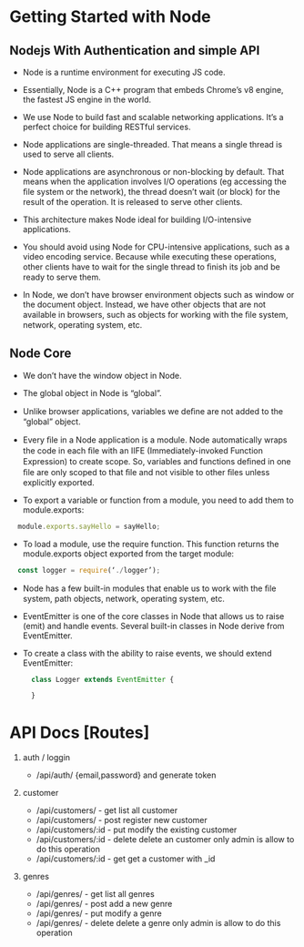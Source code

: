 # Getting Started with Node

## Nodejs With Authentication and simple API

- Node is a runtime environment for executing JS code.

- Essentially, Node is a C++ program that embeds Chrome’s v8 engine, the fastest JS engine in the world.

- We use Node to build fast and scalable networking applications. It’s a perfect choice for building RESTful services.

- Node applications are single-threaded. That means a single thread is used to serve all clients.

- Node applications are asynchronous or non-blocking by default. That means when the application involves I/O operations (eg      accessing the ﬁle system or the network), the thread doesn’t wait (or block) for the result of the operation. It is released to serve other clients.

- This architecture makes Node ideal for building I/O-intensive applications.

- You should avoid using Node for CPU-intensive applications, such as a video encoding service. Because while executing these operations, other clients have to wait for the single thread to ﬁnish its job and be ready to serve them. 

- In Node, we don’t have browser environment objects such as window or the document object. Instead, we have other objects that are not available in browsers, such as objects for working with the ﬁle system, network, operating system, etc.

## Node Core

- We don’t have the window object in Node. 

- The global object in Node is “global”. 

- Unlike browser applications, variables we deﬁne are not added to the “global” object. 

- Every ﬁle in a Node application is a module. Node automatically wraps the code in each ﬁle with an IIFE (Immediately-invoked Function Expression) to create scope. So, variables and functions deﬁned in one ﬁle are only scoped to that ﬁle and not visible to other ﬁles unless explicitly exported. 

- To export a variable or function from a module, you need to add them to module.exports:

```javaScript 
  module.exports.sayHello = sayHello;
```

- To load a module, use the require function. This function returns the module.exports object exported from the target module:

```javaScript 
  const logger = require(‘./logger’); 
``` 

- Node has a few built-in modules that enable us to work with the ﬁle system, path objects, network, operating system, etc. 

- EventEmitter is one of the core classes in Node that allows us to raise (emit) and handle events. Several built-in classes in Node       derive from EventEmitter. 

- To create a class with the ability to raise events, we should extend EventEmitter: 
  ```javaScript
    class Logger extends EventEmitter { 
  
    } 
  ```
   
# API Docs [Routes]

1. auth / loggin
   - /api/auth/      {email,password} and generate token
   
2. customer
   - /api/customers/      - get     list all customer
   - /api/customers/      - post    register new customer
   - /api/customers/:id   - put     modify the existing customer
   - /api/customers/:id   - delete  delete an customer only admin is allow to do this operation
   - /api/customers/:id   - get     get a customer with _id

3. genres
   - /api/genres/         - get     list all genres
   - /api/genres/         - post    add a new genre
   - /api/genres/         - put     modify a genre
   - /api/genres/         - delete  delete a genre only admin is allow to do this operation

